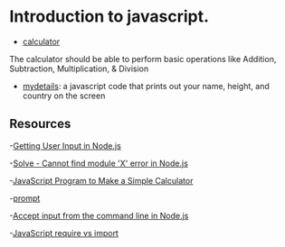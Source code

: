 # Introduction to javascript.



- [calculator](./calculator.js)

 The calculator should be able to perform basic operations like Addition, Subtraction, Multiplication, & Division

- [mydetails](./mydetails.js): a javascript code that prints out your name, height, and country on the screen


## Resources

-[Getting User Input in Node.js](https://www.codecademy.com/article/getting-user-input-in-node-js)

-[Solve - Cannot find module 'X' error in Node.js](https://bobbyhadz.com/blog/node-cannot-find-module)

-[JavaScript Program to Make a Simple Calculator](https://www.programiz.com/javascript/examples/simple-calculator)

-[prompt](https://www.npmjs.com/package/prompt)

-[Accept input from the command line in Node.js](https://nodejs.dev/learn/accept-input-from-the-command-line-in-nodejs)

-[JavaScript require vs import](https://flexiple.com/javascript-require-vs-import/)
